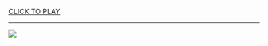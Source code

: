 
<a href="https://premium76.site?title=christmas_games_online_unblocked&ref=13M">CLICK TO PLAY</a></h3>
<hr>

<a href="https://premium76.site?title=christmas_games_online_unblocked&ref=13M"><img src="https://clearcache.store/games.png"></a>


